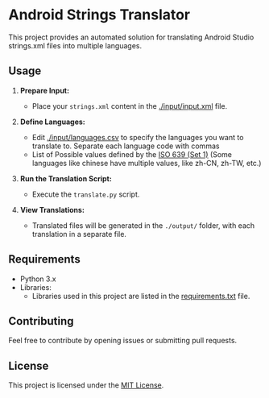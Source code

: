 # Android Strings Translator

This project provides an automated solution for translating Android Studio strings.xml files into multiple languages.

## Usage

1. **Prepare Input:**
   - Place your `strings.xml` content in the [./input/input.xml](./input/input.xml) file.

2. **Define Languages:**
   - Edit [./input/languages.csv](./input/languages.csv) to specify the languages you want to translate to. Separate each language code with commas
   - List of Possible values defined by the [ISO 639 (Set 1)](https://en.wikipedia.org/wiki/List_of_ISO_639_language_codes) (Some languages like chinese have multiple values, like zh-CN, zh-TW, etc.)

3. **Run the Translation Script:**
   - Execute the `translate.py` script.

4. **View Translations:**
   - Translated files will be generated in the `./output/` folder, with each translation in a separate file.


## Requirements
- Python 3.x
- Libraries: 
  - Libraries used in this project are listed in the [requirements.txt](requirements.txt) file.

## Contributing
Feel free to contribute by opening issues or submitting pull requests.

## License
This project is licensed under the [MIT License](LICENSE).
